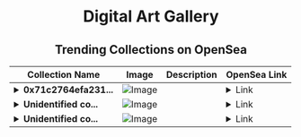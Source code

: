 <div align="center">

# Digital Art Gallery

## Trending Collections on OpenSea

| Collection Name                       | Image                                                                                     | Description                       | OpenSea Link                                                                                          |
|---------------------------------------|-------------------------------------------------------------------------------------------|-----------------------------------|--------------------------------------------------------------------------------------------------------|
| **<details><summary>0x71c2764efa231...</summary>0x71c2764efa2314a41f686dd1eefcde7846baf06d</details>** | ![Image](https://i.seadn.io/s/raw/files/0120dbe70465f91ae019e541cba50a56.jpg?w=500&auto=format?w=200&auto=format) |  | <details><summary>Link</summary>[0x71c2764efa2314a41f686dd1eefcde7846baf06d](https://opensea.io/collection/0x71c2764efa2314a41f686dd1eefcde7846baf06d)</details> |
| **<details><summary>Unidentified co...</summary>Unidentified contract 8af7c696-7245-4a19-ae87-a7c1b3ac2b50</details>** | ![Image](https://i.seadn.io/s/raw/files/4e104055d0efa6a7476555699f52a8b9.gif?w=500&auto=format?w=200&auto=format) |  | <details><summary>Link</summary>[Unidentified contract 8af7c696-7245-4a19-ae87-a7c1b3ac2b50](https://opensea.io/collection/unidentified-contract-8af7c696-7245-4a19-ae87-a7c1)</details> |
| **<details><summary>Unidentified co...</summary>Unidentified contract 279fe5a0-9778-4bc4-aa39-80b38acf37d3</details>** | ![Image](https://i.seadn.io/s/raw/files/4e104055d0efa6a7476555699f52a8b9.gif?w=500&auto=format?w=200&auto=format) |  | <details><summary>Link</summary>[Unidentified contract 279fe5a0-9778-4bc4-aa39-80b38acf37d3](https://opensea.io/collection/unidentified-contract-279fe5a0-9778-4bc4-aa39-80b3)</details> |

</div>